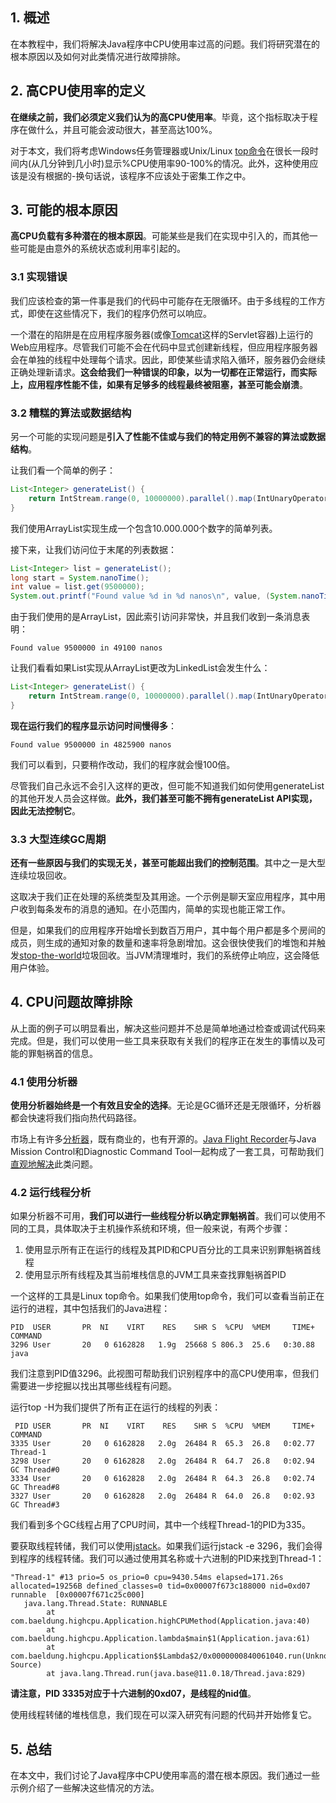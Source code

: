 ## 1. 概述

在本教程中，我们将解决Java程序中CPU使用率过高的问题。我们将研究潜在的根本原因以及如何对此类情况进行故障排除。

## 2. 高CPU使用率的定义

**在继续之前，我们必须定义我们认为的高CPU使用率**。毕竟，这个指标取决于程序在做什么，并且可能会波动很大，甚至高达100%。

对于本文，我们将考虑Windows任务管理器或Unix/Linux [top命令](https://www.baeldung.com/linux/top-command)在很长一段时间内(从几分钟到几小时)显示%CPU使用率90-100%的情况。此外，这种使用应该是没有根据的-换句话说，该程序不应该处于密集工作之中。

## 3. 可能的根本原因

**高CPU负载有多种潜在的根本原因**。可能某些是我们在实现中引入的，而其他一些可能是由意外的系统状态或利用率引起的。

### 3.1 实现错误

我们应该检查的第一件事是我们的代码中可能存在无限循环。由于多线程的工作方式，即使在这些情况下，我们的程序仍然可以响应。

一个潜在的陷阱是在应用程序服务器(或像[Tomcat](https://www.baeldung.com/tomcat)这样的Servlet容器)上运行的Web应用程序。尽管我们可能不会在代码中显式创建新线程，但应用程序服务器会在单独的线程中处理每个请求。因此，即使某些请求陷入循环，服务器仍会继续正确处理新请求。**这会给我们一种错误的印象，以为一切都在正常运行，而实际上，应用程序性能不佳，如果有足够多的线程最终被阻塞，甚至可能会崩溃**。

### 3.2 糟糕的算法或数据结构

另一个可能的实现问题是**引入了性能不佳或与我们的特定用例不兼容的算法或数据结构**。

让我们看一个简单的例子：

```java
List<Integer> generateList() {
    return IntStream.range(0, 10000000).parallel().map(IntUnaryOperator.identity()).collect(ArrayList::new, List::add, List::addAll);
}
```

我们使用ArrayList实现生成一个包含10.000.000个数字的简单列表。

接下来，让我们访问位于末尾的列表数据：

```java
List<Integer> list = generateList();
long start = System.nanoTime();
int value = list.get(9500000);
System.out.printf("Found value %d in %d nanos\n", value, (System.nanoTime() - start));
```

由于我们使用的是ArrayList，因此索引访问非常快，并且我们收到一条消息表明：

```shell
Found value 9500000 in 49100 nanos
```

让我们看看如果List实现从ArrayList更改为LinkedList会发生什么：

```java
List<Integer> generateList() {
    return IntStream.range(0, 10000000).parallel().map(IntUnaryOperator.identity()).collect(LinkedList::new, List::add, List::addAll);
}
```

**现在运行我们的程序显示访问时间慢得多**：

```shell
Found value 9500000 in 4825900 nanos
```

我们可以看到，只要稍作改动，我们的程序就会慢100倍。

尽管我们自己永远不会引入这样的更改，但可能不知道我们如何使用generateList的其他开发人员会这样做。**此外，我们甚至可能不拥有generateList API实现，因此无法控制它**。

### 3.3 大型连续GC周期

**还有一些原因与我们的实现无关，甚至可能超出我们的控制范围**。其中之一是大型连续垃圾回收。

这取决于我们正在处理的系统类型及其用途。一个示例是聊天室应用程序，其中用户收到每条发布的消息的通知。在小范围内，简单的实现也能正常工作。

但是，如果我们的应用程序开始增长到数百万用户，其中每个用户都是多个房间的成员，则生成的通知对象的数量和速率将急剧增加。这会很快使我们的堆饱和并触发[stop-the-world](https://www.baeldung.com/jvm-experimental-garbage-collectors#2-existing-garbage-collectors-in-java)垃圾回收。当JVM清理堆时，我们的系统停止响应，这会降低用户体验。

## 4. CPU问题故障排除

从上面的例子可以明显看出，解决这些问题并不总是简单地通过检查或调试代码来完成。但是，我们可以使用一些工具来获取有关我们的程序正在发生的事情以及可能的罪魁祸首的信息。

### 4.1 使用分析器

**使用分析器始终是一个有效且安全的选择**。无论是GC循环还是无限循环，分析器都会快速将我们指向热代码路径。

市场上有许多[分析器](https://www.baeldung.com/java-profilers)，既有商业的，也有开源的。[Java Flight Recorder](https://www.baeldung.com/java-flight-recorder-monitoring)与Java Mission Control和Diagnostic Command Tool一起构成了一套工具，可帮助我们[直观地解决](https://www.baeldung.com/java-flight-recorder-monitoring)此类问题。

### 4.2 运行线程分析

如果分析器不可用，**我们可以进行一些线程分析以确定罪魁祸首**。我们可以使用不同的工具，具体取决于主机操作系统和环境，但一般来说，有两个步骤：

1.  使用显示所有正在运行的线程及其PID和CPU百分比的工具来识别罪魁祸首线程
2.  使用显示所有线程及其当前堆栈信息的JVM工具来查找罪魁祸首PID

一个这样的工具是Linux top命令。如果我们使用top命令，我们可以查看当前正在运行的进程，其中包括我们的Java进程：

```shell
PID  USER       PR  NI    VIRT    RES    SHR S  %CPU  %MEM     TIME+ COMMAND
3296 User       20   0 6162828   1.9g  25668 S 806.3  25.6   0:30.88 java
```

我们注意到PID值3296。此视图可帮助我们识别程序中的高CPU使用率，但我们需要进一步挖掘以找出其哪些线程有问题。

运行top -H为我们提供了所有正在运行的线程的列表：

```shell
 PID USER       PR  NI    VIRT    RES    SHR S  %CPU  %MEM     TIME+ COMMAND
3335 User       20   0 6162828   2.0g  26484 R  65.3  26.8   0:02.77 Thread-1
3298 User       20   0 6162828   2.0g  26484 R  64.7  26.8   0:02.94 GC Thread#0
3334 User       20   0 6162828   2.0g  26484 R  64.3  26.8   0:02.74 GC Thread#8
3327 User       20   0 6162828   2.0g  26484 R  64.0  26.8   0:02.93 GC Thread#3
```

我们看到多个GC线程占用了CPU时间，其中一个线程Thread-1的PID为335。

要获取线程转储，我们可以使用[jstack](https://www.baeldung.com/java-thread-dump#1-jstack)。如果我们运行jstack -e 3296，我们会得到程序的线程转储。我们可以通过使用其名称或十六进制的PID来找到Thread-1：

```shell
"Thread-1" #13 prio=5 os_prio=0 cpu=9430.54ms elapsed=171.26s allocated=19256B defined_classes=0 tid=0x00007f673c188000 nid=0xd07 runnable  [0x00007f671c25c000]
   java.lang.Thread.State: RUNNABLE
        at com.baeldung.highcpu.Application.highCPUMethod(Application.java:40)
        at com.baeldung.highcpu.Application.lambda$main$1(Application.java:61)
        at com.baeldung.highcpu.Application$$Lambda$2/0x0000000840061040.run(Unknown Source)
        at java.lang.Thread.run(java.base@11.0.18/Thread.java:829)
```

**请注意，PID 3335对应于十六进制的0xd07，是线程的nid值**。

使用线程转储的堆栈信息，我们现在可以深入研究有问题的代码并开始修复它。

## 5. 总结

在本文中，我们讨论了Java程序中CPU使用率高的潜在根本原因。我们通过一些示例介绍了一些解决这些情况的方法。